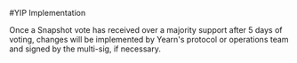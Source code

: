 #YIP Implementation

Once a Snapshot vote has received over a majority support after 5 days of voting, changes will be implemented by Yearn's protocol or operations team and signed by the multi-sig, if necessary.
